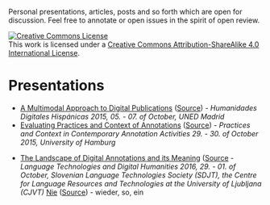 Personal presentations, articles, posts and so forth which are open for discussion. Feel free to annotate or open issues in the spirit of open review.

<a rel="license" href="http://creativecommons.org/licenses/by-sa/4.0/"><img alt="Creative Commons License" style="border-width:0" src="https://i.creativecommons.org/l/by-sa/4.0/88x31.png" /></a><br />This work is licensed under a <a rel="license" href="http://creativecommons.org/licenses/by-sa/4.0/">Creative Commons Attribution-ShareAlike 4.0 International License</a>.

# Presentations

- [A Multimodal Approach to Digital Publications](http://nowalkowski.de/slides/hdh2015/) ([Source](presentations/hdh2015.md)) - *Humanidades Digitales Hispánicas 2015, 05. - 07. of October, UNED Madrid*
- [Evaluating Practices and Context of Annotations](http://nowalkowski.de/slides/ws-anno-ii/) ([Source](presentations/context_and_practices_of_annotations.md)) - *Practices and Context in Contemporary Annotation Activities 29. - 30. of October 2015, University of Hamburg*
<!-- Wissensspeicher Präasentation -->
- [The Landscape of Digital Annotations and its  Meaning](http://nowalkowski.de/slides/ltdh2016/) ([Source](presentations/LTDH2016/index.html) - _Language Technologies and Digital Humanities 2016, 29. - 01. of October, Slovenian Language Technologies Society (SDJT), the Centre for Language Resources and Technologies at the University of Ljubljana (CJVT)_ 
[Nie](http://nowalkowski.de/slides/testprojekt/) ([Source](presentations/testprojekt/index.html)) - wieder, so, ein
